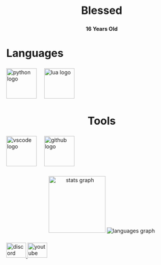 <h1 align="center">Blessed</h1>

###

<h4 align="center">16 Years Old</h4>

###

<h1 align="left">Languages</h1>

###

<div align="left">
  <img src="https://skillicons.dev/icons?i=py" height="80" alt="python logo"  />
  <img width="12" />
  <img src="https://skillicons.dev/icons?i=lua" height="80" alt="lua logo"  />
</div>

###

<h1 align="center">Tools</h1>

###

<div align="left">
  <img src="https://skillicons.dev/icons?i=vscode" height="80" alt="vscode logo"  />
  <img width="12" />
  <img src="https://skillicons.dev/icons?i=github" height="80" alt="github logo"  />
</div>

###

<div align="center">
  <img src="https://github-readme-stats.vercel.app/api?username=1blezzed1&hide_title=false&hide_rank=false&show_icons=true&include_all_commits=true&count_private=true&disable_animations=false&theme=blueberry&locale=en&hide_border=false&order=1" height="150" alt="stats graph"  />
  <img src="https://github-readme-stats.vercel.app/api/top-langs?username=1blezzed1&locale=en&hide_title=false&layout=compact&card_width=320&langs_count=2&theme=blueberry&hide_border=false&order=2" height="" alt="languages graph"  />
</div>

###

<div align="left">
  <a href="discord.gg/Nexonix" target="_blank">
    <img src="https://raw.githubusercontent.com/maurodesouza/profile-readme-generator/master/src/assets/icons/social/discord/default.svg" width="52" height="40" alt="discord logo"  />
  </a>
  <a href="https://www.youtube.com/@Blsseed" target="_blank">
    <img src="https://raw.githubusercontent.com/maurodesouza/profile-readme-generator/master/src/assets/icons/social/youtube/default.svg" width="52" height="40" alt="youtube logo"  />
  </a>
</div>

###
